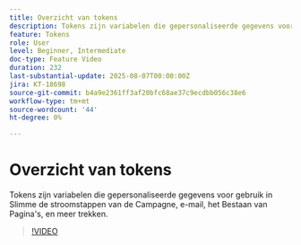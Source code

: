 ```yaml
---
title: Overzicht van tokens
description: Tokens zijn variabelen die gepersonaliseerde gegevens voor gebruik in Slimme de stroomstappen van de Campagne, e-mail, het Bestaan van Pagina's, en meer trekken.
feature: Tokens
role: User
level: Beginner, Intermediate
doc-type: Feature Video
duration: 232
last-substantial-update: 2025-08-07T00:00:00Z
jira: KT-18698
source-git-commit: b4a9e2361ff3af20bfc68ae37c9ecdbb056c38e6
workflow-type: tm+mt
source-wordcount: '44'
ht-degree: 0%

---
```



# Overzicht van tokens

Tokens zijn variabelen die gepersonaliseerde gegevens voor gebruik in Slimme de stroomstappen van de Campagne, e-mail, het Bestaan van Pagina&#39;s, en meer trekken.

>[!VIDEO](https://video.tv.adobe.com/v/3470560/?learn=on&enablevpops)
